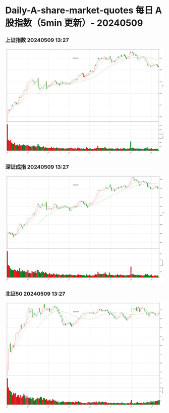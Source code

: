 
# Daily-A-share-market-quotes 每日 A 股指数（5min 更新）- 20240509

### 上证指数 20240509 13:27
![](./fig/2024/5/20240509-sh000001.png)

### 深证成指 20240509 13:27
![](./fig/2024/5/20240509-sz399001.png)

### 北证50 20240509 13:27
![](./fig/2024/5/20240509-bj899050.png)
